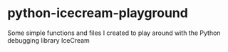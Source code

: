 # python-icecream-playground
Some simple functions and files I created to play around with the Python debugging library IceCream
